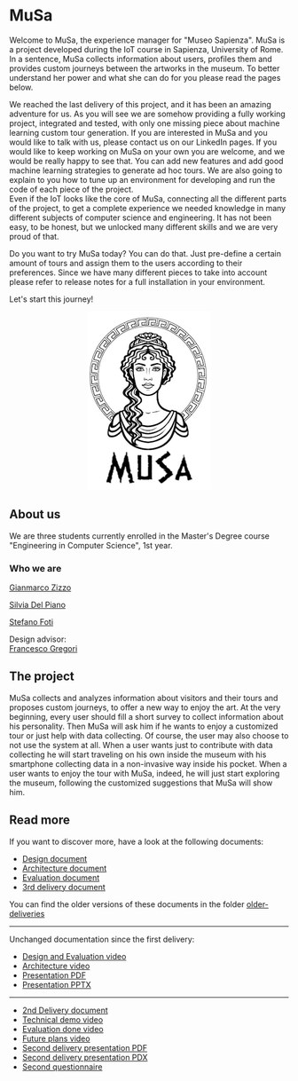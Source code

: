 # MuSa
Welcome to MuSa, the experience manager for "Museo Sapienza". MuSa is a project developed during the IoT course in Sapienza, University of Rome. In a sentence, MuSa collects information about users, profiles them and provides custom journeys between the artworks in the museum. To better understand her power and what she can do for you please read the pages below.

We reached the last delivery of this project, and it has been an amazing adventure for us. As you will see we are somehow providing a fully working project, integrated and tested, with only one missing piece about machine learning custom tour generation. If you are interested in MuSa and you would like to talk with us, please contact us on our LinkedIn pages.
If you would like to keep working on MuSa on your own you are welcome, and we would be really happy to see that. You can add new features and add good machine learning strategies to generate ad hoc tours. We are also going to explain to you how to tune up an environment for developing and run the code of each piece of the project.  
Even if the IoT looks like the core of MuSa, connecting all the different parts of the project, to get a complete experience we needed knowledge in many different subjects of computer science and engineering. It has not been easy, to be honest, but we unlocked many different skills and we are very proud of that.

Do you want to try MuSa today? You can do that. Just pre-define a certain amount of tours and assign them to the users according to their preferences. Since we have many different pieces to take into account please refer to release notes for a full installation in your environment.

Let's start this journey!
<div align="center"><img src="docs/src/logo2.png"/></div>

## About us
We are three students currently enrolled in the Master's Degree course "Engineering in Computer Science", 1st year.    
### Who we are
[Gianmarco Zizzo](https://www.linkedin.com/in/gianmarco-zizzo-9741861a3/)

[Silvia Del Piano](https://www.linkedin.com/in/silvia-del-piano-2482391a6)

[Stefano Foti](https://www.linkedin.com/in/stefano-foti/)

Design advisor:<br>
[Francesco Gregori](https://www.linkedin.com/in/francesco-gregori-7136ab1a3/)

## The project
MuSa collects and analyzes information about visitors and their tours and proposes custom journeys, to offer a new way to enjoy the art. At the very beginning, every user should fill a short survey to collect information about his personality. Then MuSa will ask him if he wants to enjoy a customized tour or just help with data collecting. Of course, the user may also choose to not use the system at all. When a user wants just to contribute with data collecting he will start traveling on his own inside the museum with his smartphone collecting data in a non-invasive way inside his pocket. When a user wants to enjoy the tour with MuSa, indeed, he will just start exploring the museum, following the customized suggestions that MuSa will show him.

## Read more
If you want to discover more, have a look at the following documents:
- [Design document](docs/Design.md)
- [Architecture document](docs/Architecture.md)
- [Evaluation document](docs/Evaluation.md)
- [3rd delivery document](3rd-Delivery.md)<br/>

You can find the older versions of these documents in the folder [older-deliveries](/older-deliveries)

------------------------------------------------------------------------------------------------------------------------------------------------------
Unchanged documentation since the first delivery:
- [Design and Evaluation video](https://www.youtube.com/watch?v=7l4aW7eUjL8)
- [Architecture video](https://youtu.be/ARw2u26Rarg)
- [Presentation PDF](/docs/src/presentation/presentation.pdf)
- [Presentation PPTX](/docs/src/presentation/presentation.pptx)
------------------------------------------------------------------------------------------------------------------------------------------------------
- [2nd Delivery document](/older-deliveries/2nd-Delivery.md)
- [Technical demo video](https://youtu.be/QBQiZBxFIYg)
- [Evaluation done video](https://youtu.be/_k9-HsL0Ox8)
- [Future plans video](https://www.youtube.com/watch?v=rPU-n5VDRK4&feature=youtu.be)
- [Second delivery presentation PDF](/docs/src/presentation/2ndPresentation.pdf)
- [Second delivery presentation PDX](/docs/src/presentation/2ndPresentation.pptx)
- [Second questionnaire](https://docs.google.com/forms/d/e/1FAIpQLScuXQogq65TNMCWS0vha5jCFXTIvuk0Vr5boziSh9H5GiGm-w/viewform?usp=sf_link)
